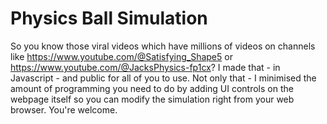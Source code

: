 # Physics Ball Simulation

So you know those viral videos which have millions of videos on channels like https://www.youtube.com/@Satisfying_Shape5 or https://www.youtube.com/@JacksPhysics-fp1cx?
I made that - in Javascript - and public for all of you to use.
Not only that - I minimised the amount of programming you need to do by adding UI controls on the webpage itself so you can modify the simulation right from your web browser.
You're welcome.
